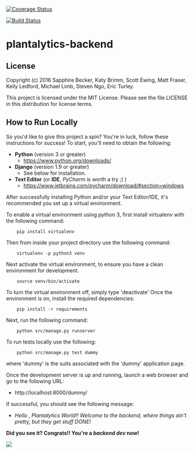 [![Coverage Status](https://coveralls.io/repos/github/Plantalytics/plantalytics-backend/badge.svg?branch=master)](https://coveralls.io/github/Plantalytics/plantalytics-backend?branch=master)

[![Build Status](https://travis-ci.org/Plantalytics/plantalytics-backend.svg?branch=master)](https://travis-ci.org/Plantalytics/plantalytics-backend)

# plantalytics-backend

## License

Copyright (c) 2016 Sapphire Becker, Katy Brimm, Scott Ewing, Matt Fraser, Kelly Ledford, Michael Limb, Steven Ngo, Eric Turley.

This project is licensed under the MIT License. Please see the file LICENSE in this distribution for license terms.

## How to Run Locally

So you'd like to give this project a spin? You're in luck, follow these
instructions for success! To start, you'll need to obtain the following:

* **Python** (version 3 or greater)
  * https://www.python.org/downloads/
* **Django** (version 1.9 or greater)
  * See below for installation.
* **Text Editor** (or **IDE**, *PyCharm* is worth a try ;) )
  * https://www.jetbrains.com/pycharm/download/#section=windows

After successfully installing Python and/or your Text Editor/IDE, it's recommended you set up a virtual environment.

To enable a virtual environment using python 3, first install virtualenv with the following command:
```
    pip install virtualenv
```
Then from inside your project directory use the following command:
```
    virtualenv -p python3 venv
```
Next activate the virtual environment, to ensure you have a clean environment for development.
```
    source venv/bin/activate
```
To turn the virtual environment off, simply type 'deactivate'
Once the environment is on, install the required dependencies:
```
    pip install -r requirements
```

Next, run the following command:

```
    python src/manage.py runserver
```

To run tests locally use the following:
```
    python src/manage.py test dummy
```
where 'dummy' is the suits associated with the 'dummy' application page.

Once the development server is up and running, launch a web browser
and go to the following URL:

* http://localhost:8000/dummy/

If successful, you should see the following message:

* *Hello , Plantalytics World!! Welcome to the backend, where things ain't pretty, but they get stuff DONE!*

**Did you see it? Congrats!! You're a *backend dev* now!**

<img src="http://cdn-assets.insomniac.com/images/news/GIF%20Dance%20Party.gif">
